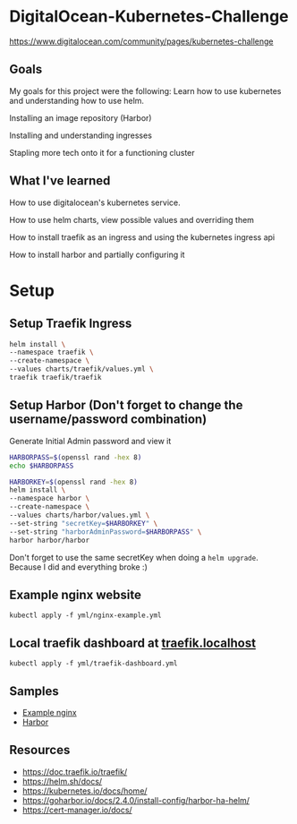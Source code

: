 # DigitalOcean-Kubernetes-Challenge
https://www.digitalocean.com/community/pages/kubernetes-challenge


## Goals
My goals for this project were the following:
Learn how to use kubernetes and understanding how to use helm.

Installing an image repository (Harbor)

Installing and understanding ingresses

Stapling more tech onto it for a functioning cluster

## What I've learned
How to use digitalocean's kubernetes service.

How to use helm charts, view possible values and overriding them

How to install traefik as an ingress and using the kubernetes ingress api

How to install harbor and partially configuring it


# Setup

## Setup Traefik Ingress
```sh
helm install \
--namespace traefik \
--create-namespace \
--values charts/traefik/values.yml \
traefik traefik/traefik
```

## Setup Harbor (Don't forget to change the username/password combination)

Generate Initial Admin password and view it
```sh
HARBORPASS=$(openssl rand -hex 8)
echo $HARBORPASS
```

```sh
HARBORKEY=$(openssl rand -hex 8)
helm install \
--namespace harbor \
--create-namespace \
--values charts/harbor/values.yml \
--set-string "secretKey=$HARBORKEY" \
--set-string "harborAdminPassword=$HARBORPASS" \
harbor harbor/harbor
```

Don't forget to use the same secretKey when doing a `helm upgrade`. Because I did and everything broke :)

## Example nginx website
`kubectl apply -f yml/nginx-example.yml`

## Local traefik dashboard at [traefik.localhost](http://traefik.localhost/dashboard/)
`kubectl apply -f yml/traefik-dashboard.yml`


## Samples
- [Example nginx](https://nginx.do.tortle.tech)
- [Harbor](https://harbor.do.tortle.tech)

## Resources

- https://doc.traefik.io/traefik/
- https://helm.sh/docs/
- https://kubernetes.io/docs/home/
- https://goharbor.io/docs/2.4.0/install-config/harbor-ha-helm/
- https://cert-manager.io/docs/